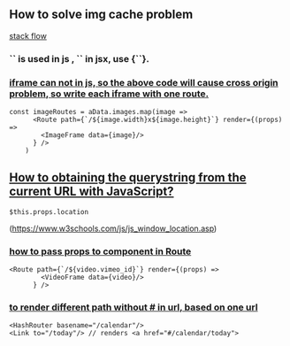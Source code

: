 ## How to solve img cache problem 
[stack flow](https://stackoverflow.com/questions/728616/disable-cache-for-some-images)
### \`\` is used in js , \`\` in jsx, use {\`\`}.

<!-- ## [to solve iframe autoreload problem](https://stackoverflow.com/questions/38093760/how-to-access-a-dom-element-in-react-what-is-the-equilvalent-of-document-getele)
```
setSize(width,height){
		var newSize = {width: width,height: height}
		this.setState(newSize,function(){
				this.refs.remoteFrame.contentWindow.location.reload(true); // this is the key to solve the iFrame reload issue.
			});
	}
	render() {	
		let k = 1;
		const newList = aData.sections.map(section => section.posts.map( post => {return <Post key={k++} set={this.setSize} eachPost={post} />}));
```
```
<iframe ref="remoteFrame"
	key={`${this.state.width}x${this.state.height}`}
	src={`../dist/${this.state.width}x${this.state.height}/index.html`}
	width='980'
	height='300'>
  </iframe>
``` -->
### [iframe can not in js, so the above code will cause cross origin problem, so write each iframe with one route.](https://stackoverflow.com/questions/25098021/securityerror-blocked-a-frame-with-origin-from-accessing-a-cross-origin-frame)
```
const imageRoutes = aData.images.map(image =>
      <Route path={`/${image.width}x${image.height}`} render={(props) => 
        <ImageFrame data={image}/>
      } />
    )
```


## [How to obtaining the querystring from the current URL with JavaScript?](https://stackoverflow.com/questions/9870512/how-to-obtaining-the-querystring-from-the-current-url-with-javascript)
```
$this.props.location
```
(https://www.w3schools.com/js/js_window_location.asp)

### [how to pass props to component in Route](https://github.com/ReactTraining/react-router/issues/4627)
```
<Route path={`/${video.vimeo_id}`} render={(props) => 
        <VideoFrame data={video}/>
      } />
```
### [to render different path without # in url, based on one url](https://github.com/ReactTraining/react-router/blob/master/packages/react-router-dom/docs/api/HashRouter.md)

```
<HashRouter basename="/calendar"/>
<Link to="/today"/> // renders <a href="#/calendar/today">